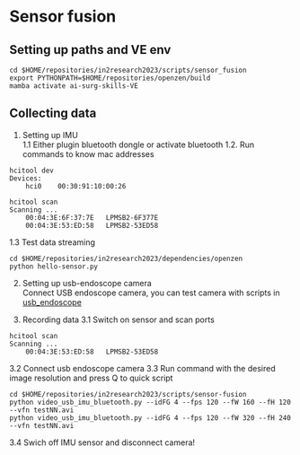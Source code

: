 # Sensor fusion

## Setting up paths and VE env
```
cd $HOME/repositories/in2research2023/scripts/sensor_fusion
export PYTHONPATH=$HOME/repositories/openzen/build
mamba activate ai-surg-skills-VE
```

## Collecting data
1. Setting up IMU  
1.1 Either plugin bluetooth dongle or activate bluetooth
1.2. Run commands to know mac addresses 
```
hcitool dev
Devices:
    hci0	00:30:91:10:00:26

hcitool scan
Scanning ...
	00:04:3E:6F:37:7E	LPMSB2-6F377E
	00:04:3E:53:ED:58	LPMSB2-53ED58
```
1.3 Test data streaming 

```
cd $HOME/repositories/in2research2023/dependencies/openzen
python hello-sensor.py
```

2. Setting up usb-endoscope camera  
Connect USB endoscope camera, you can test camera with scripts in [usb_endoscope](../usb_endoscope)

3. Recording data
3.1 Switch on sensor and scan ports
```
hcitool scan
Scanning ...
	00:04:3E:53:ED:58	LPMSB2-53ED58
```
3.2 Connect usb endoscope camera
3.3 Run command with the desired image resolution and press Q to quick script
```
cd $HOME/repositories/in2research2023/scripts/sensor-fusion
python video_usb_imu_bluetooth.py --idFG 4 --fps 120 --fW 160 --fH 120 --vfn testNN.avi
python video_usb_imu_bluetooth.py --idFG 4 --fps 120 --fW 320 --fH 240 --vfn testNN.avi
```
3.4 Swich off IMU sensor and disconnect camera!


